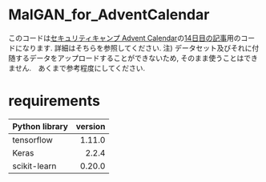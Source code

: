 # MalGAN_for_AdventCalendar
このコードは[セキュリティキャンプ Advent Calendar](https://adventar.org/calendars/3191)の[14日目の記事](https://ph00mugicha.hatenablog.com/entry/2018/12/17/000431)用のコードになります.
詳細はそちらを参照してください.
注) データセット及びそれに付随するデータをアップロードすることができないため, そのまま使うことはできません.　あくまで参考程度にしてください.

# requirements
| Python library | version |
|:-----------|------------:|
| tensorflow     | 1.11.0      | 
| Keras       | 2.2.4        | 
| scikit-learn       | 0.20.0        | 
